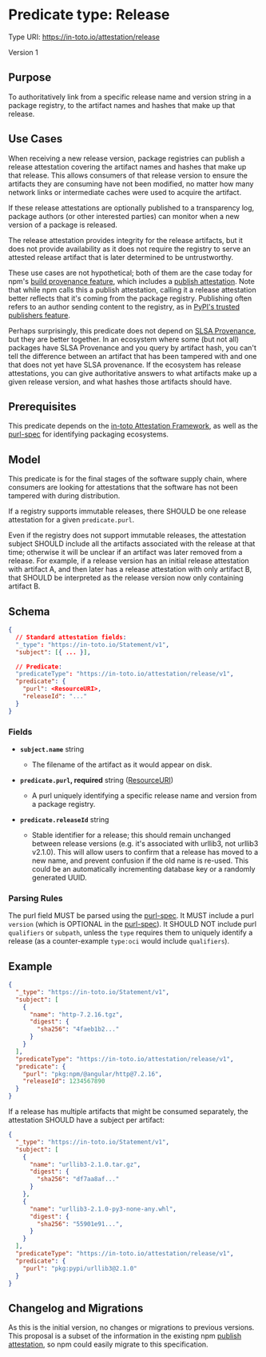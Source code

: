 # Predicate type: Release

Type URI: https://in-toto.io/attestation/release

Version 1

## Purpose

To authoritatively link from a specific release name and version string in a
package registry, to the artifact names and hashes that make up that release.

## Use Cases

When receiving a new release version, package registries can publish a release
attestation covering the artifact names and hashes that make up that release.
This allows consumers of that release version to ensure the artifacts they are
consuming have not been modified, no matter how many network links or
intermediate caches were used to acquire the artifact.

If these release attestations are optionally published to a transparency log,
package authors (or other interested parties) can monitor when a new version of
a package is released.

The release attestation provides integrity for the release artifacts, but it
does not provide availability as it does not require the registry to serve an
attested release artifact that is later determined to be untrustworthy.

These use cases are not hypothetical; both of them are the case today for npm's
[build provenance feature], which includes a [publish attestation]. Note that
while npm calls this a publish attestation, calling it a release attestation
better reflects that it's coming from the package registry. Publishing often
refers to an author sending content to the registry, as in
[PyPI's trusted publishers feature].

Perhaps surprisingly, this predicate does not depend on [SLSA Provenance], but
they are better together. In an ecosystem where some (but not all) packages
have SLSA Provenance and you query by artifact hash, you can't tell the
difference between an artifact that has been tampered with and one that does
not yet have SLSA provenance. If the ecosystem has release attestations, you
can give authoritative answers to what artifacts make up a given release
version, and what hashes those artifacts should have.

## Prerequisites

This predicate depends on the [in-toto Attestation Framework], as well as the
[purl-spec] for identifying packaging ecosystems.

## Model

This predicate is for the final stages of the software supply chain, where
consumers are looking for attestations that the software has not been tampered
with during distribution.

If a registry supports immutable releases, there SHOULD be one release
attestation for a given `predicate.purl`.

Even if the registry does not support immutable releases, the attestation
subject SHOULD include all the artifacts associated with the release at that
time; otherwise it will be unclear if an artifact was later removed from a
release. For example, if a release version has an initial release attestation
with artifact A, and then later has a release attestation with only artifact B,
that SHOULD be interpreted as the release version now only containing artifact
B.

## Schema

```json
{
  // Standard attestation fields:
  "_type": "https://in-toto.io/Statement/v1",
  "subject": [{ ... }],

  // Predicate:
  "predicateType": "https://in-toto.io/attestation/release/v1",
  "predicate": {
    "purl": <ResourceURI>,
    "releaseId": "..."
  }
}
```

### Fields

- **`subject.name`** string
  - The filename of the artifact as it would appear on disk.

- **`predicate.purl`, required** string ([ResourceURI])
  - A purl uniquely identifying a specific release name and version from a
    package registry.

- **`predicate.releaseId`** string
  - Stable identifier for a release; this should remain unchanged between
    release versions (e.g. it's associated with urllib3, not urllib3 v2.1.0).
    This will allow users to confirm that a release has moved to a new name,
    and prevent confusion if the old name is re-used. This could be an
    automatically incrementing database key or a randomly generated UUID.

### Parsing Rules

The purl field MUST be parsed using the [purl-spec]. It MUST include a purl
`version` (which is OPTIONAL in the [purl-spec]). It SHOULD NOT include purl
`qualifiers` or `subpath`, unless the `type` requires them to uniquely identify
a release (as a counter-example `type:oci` would include `qualifiers`).

## Example

```json
{
  "_type": "https://in-toto.io/Statement/v1",
  "subject": [
    {
      "name": "http-7.2.16.tgz",
      "digest": {
        "sha256": "4faeb1b2..."
      }
    }
  ],
  "predicateType": "https://in-toto.io/attestation/release/v1",
  "predicate": {
    "purl": "pkg:npm/@angular/http@7.2.16",
    "releaseId": 1234567890
  }
}
```

If a release has multiple artifacts that might be consumed separately, the
attestation SHOULD have a subject per artifact:

```json
{
  "_type": "https://in-toto.io/Statement/v1",
  "subject": [
    {
      "name": "urllib3-2.1.0.tar.gz",
      "digest": {
        "sha256": "df7aa8af..."
      }
    },
    {
      "name": "urllib3-2.1.0-py3-none-any.whl",
      "digest": {
        "sha256": "55901e91...",
      }
    }
  ],
  "predicateType": "https://in-toto.io/attestation/release/v1",
  "predicate": {
    "purl": "pkg:pypi/urllib3@2.1.0"
  }
}
```

## Changelog and Migrations

As this is the initial version, no changes or migrations to previous versions.
This proposal is a subset of the information in the existing npm
[publish attestation], so npm could easily migrate to this specification.

[build provenance feature]:
https://github.blog/2023-04-19-introducing-npm-package-provenance/
[publish attestation]:
https://github.com/npm/attestation/tree/main/specs/publish/v0.1
[PyPI's trusted publishers feature]: https://docs.pypi.org/trusted-publishers/
[SLSA Provenance]: https://slsa.dev/provenance
[in-toto Attestation Framework]: ../README.md
[purl-spec]: https://github.com/package-url/purl-spec
[ResourceURI]: ../v1/field_types.md#resourceuri
